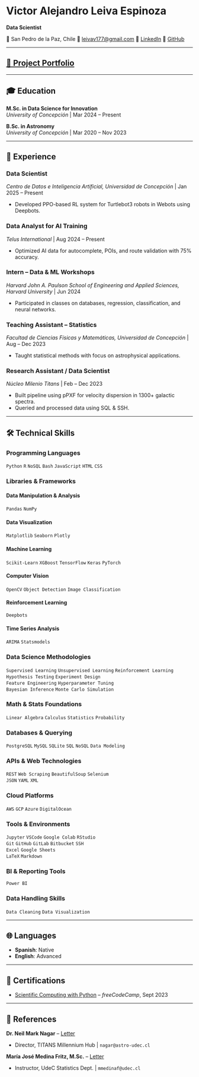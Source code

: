 # Victor Alejandro Leiva Espinoza  
**Data Scientist**  

📍 San Pedro de la Paz, Chile
📧 leivav177@gmail.com
💼 [LinkedIn](https://www.linkedin.com/in/vpy7/)
🐙 [GitHub](https://github.com/Vpy7)


---

## [🚀 Project Portfolio](./Projects.md/)

---

## 🎓 Education  
**M.Sc. in Data Science for Innovation**  
*University of Concepción* | Mar 2024 – Present  

**B.Sc. in Astronomy**  
*University of Concepción* | Mar 2020 – Nov 2023  

---

## 💼 Experience  

### **Data Scientist**  
*Centro de Datos e Inteligencia Artificial, Universidad de Concepción* | Jan 2025 – Present  
- Developed PPO-based RL system for Turtlebot3 robots in Webots using Deepbots.  

### **Data Analyst for AI Training**  
*Telus International* | Aug 2024 – Present  
- Optimized AI data for autocomplete, POIs, and route validation with 75% accuracy.  

### **Intern – Data & ML Workshops**  
*Harvard John A. Paulson School of Engineering and Applied Sciences, Harvard University* | Jun 2024  
- Participated in classes on databases, regression, classification, and neural networks.  

### **Teaching Assistant – Statistics**  
*Facultad de Ciencias Físicas y Matemáticas, Universidad de Concepción* | Aug – Dec 2023  
- Taught statistical methods with focus on astrophysical applications.  

### **Research Assistant / Data Scientist**  
*Núcleo Milenio Titans* | Feb – Dec 2023  
- Built pipeline using pPXF for velocity dispersion in 1300+ galactic spectra.  
- Queried and processed data using SQL & SSH.  

---

## 🛠️ Technical Skills  

### Programming Languages  
`Python` `R` `NoSQL` `Bash` `JavaScript` `HTML` `CSS`

### Libraries & Frameworks  

#### Data Manipulation & Analysis  
`Pandas` `NumPy` 

#### Data Visualization  
`Matplotlib` `Seaborn` `Plotly` 

#### Machine Learning  
`Scikit-Learn` `XGBoost` 
`TensorFlow` `Keras` `PyTorch` 

#### Computer Vision  
`OpenCV` `Object Detection` `Image Classification`

#### Reinforcement Learning  
`Deepbots`

#### Time Series Analysis  
`ARIMA` `Statsmodels`

### Data Science Methodologies  
`Supervised Learning` `Unsupervised Learning` 
`Reinforcement Learning`   
`Hypothesis Testing` `Experiment Design`  
`Feature Engineering` `Hyperparameter Tuning`  
`Bayesian Inference` `Monte Carlo Simulation`

### Math & Stats Foundations  
`Linear Algebra` `Calculus` `Statistics` `Probability`

### Databases & Querying  
`PostgreSQL` `MySQL` `SQLite` 
`SQL` `NoSQL` `Data Modeling`

### APIs & Web Technologies  
`REST`  `Web Scraping` `BeautifulSoup` `Selenium`  
`JSON` `YAML` `XML` 

### Cloud Platforms  
`AWS` `GCP` `Azure` `DigitalOcean`

### Tools & Environments  
`Jupyter` `VSCode` `Google Colab` `RStudio`  
`Git` `GitHub` `GitLab` `Bitbucket` `SSH`  
`Excel` `Google Sheets`  
`LaTeX` `Markdown`

### BI & Reporting Tools  
`Power BI` 

### Data Handling Skills  
`Data Cleaning`  `Data Visualization`

---

## 🌐  Languages  
- **Spanish**: Native  
- **English**: Advanced  

---

## 📜 Certifications  
- [Scientific Computing with Python](https://www.freecodecamp.org/certification/vpy7/scientific-computing-with-python-v7) – *freeCodeCamp*, Sept 2023  

---

## 🧾 References  
**Dr. Neil Mark Nagar** – [Letter](https://drive.google.com/file/d/1NZLvgtx01EnPgj_7vm_SThzyDJMFBuhH/view?usp=sharing)  
- Director, TITANS Millennium Hub | `nagar@astro-udec.cl`  

**María José Medina Fritz, M.Sc.** – [Letter](https://drive.google.com/file/d/1ml39AslgITrORMjsPyInBiDL_77I0OxM/view?usp=sharing)  
- Instructor, UdeC Statistics Dept. | `mmedinaf@udec.cl`  
